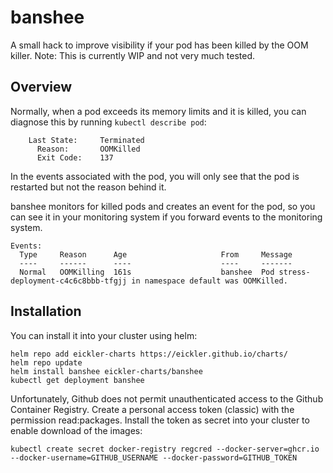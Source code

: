 # banshee

A small hack to improve visibility if your pod has been killed by the OOM killer. Note: This is currently WIP and not very much tested.

## Overview

Normally, when a pod exceeds its memory limits and it is killed, you can diagnose this by running ``kubectl describe pod``:

```
    Last State:     Terminated
      Reason:       OOMKilled
      Exit Code:    137
```

In the events associated with the pod, you will only see that the pod is restarted but not the reason behind it.

banshee monitors for killed pods and creates an event for the pod, so you can see it in your monitoring system if you forward events to the monitoring system.

```
Events:
  Type     Reason      Age                     From     Message
  ----     ------      ----                    ----     -------
  Normal   OOMKilling  161s                    banshee  Pod stress-deployment-c4c6c8bbb-tfgjj in namespace default was OOMKilled.
```

## Installation

You can install it into your cluster using helm:

```
helm repo add eickler-charts https://eickler.github.io/charts/
helm repo update
helm install banshee eickler-charts/banshee
kubectl get deployment banshee
```

Unfortunately, Github does not permit unauthenticated access to the Github Container Registry. Create a personal access token (classic) with the permission read:packages. Install the token as secret into your cluster to enable download of the images:

```
kubectl create secret docker-registry regcred --docker-server=ghcr.io --docker-username=GITHUB_USERNAME --docker-password=GITHUB_TOKEN
```
